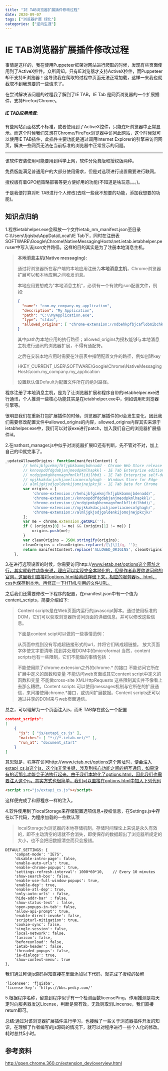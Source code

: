```yaml
---
title: "IE TAB浏览器扩展插件修改过程"
date: 2020-09-07
tags: ["浏览器扩展 绿化"]
categories: ["逆向生涯"]
---
```


# IE TAB浏览器扩展插件修改过程

事情是这样的，我在使用Puppeteer框架对网站进行爬取的时候，发现有些页面使用到了ActiveX控件。众所周知，只有IE浏览器才支持ActiveX控件，而Puppeteer却不支持IE浏览器！这导致我在爬取的过程中页面无法正常加载，这样一来我也就截取不到我想要的一些请求了。

在尝试解决该问题的过程我了解到了IE TAB，IE Tab 是网页浏览器的一个扩展插件，支持Firefox/Chrome。

##### IE TAB应用场景:

有些网站页面格式不标准，或者使用到了ActiveX控件，只能在IE浏览器中正常显示。而这个时候我们又想在Chrome/FireFox浏览器中访问此网站，这个时候就可以使用IE TAB插件，此插件主要功能是通过调用Internet Explorer的引擎来访问网页，解决一些网页无法在当前标准的浏览器中正常显示的问题。

------

该软件安装使用可能要用到科学上网，软件分免费版和授权版两种。

免费版能满足普通用户的大部分使用需求，但是对选项进行设置需要进行联网。

授权版有着GPO组策略部署等更方便好用的功能(不知道是啥玩意。。。)。



于是我便打算对IE TAB进行个人修改(去除一些我不想要的功能，添加我想要的功能)。

## 知识点归纳

1.程序ietabhelper.exe会释放一个文件ietab_nm_manifest.json至目录C:\Users\fjqisba\AppData\Local\IE Tab下，同时在注册表SOFTWARE\Google\Chrome\NativeMessagingHosts\net.ietab.ietabhelper.peruser中写入该json文件路径。这样的目的其实是为了注册本地消息主机。

> **本地消息主机(Native messaging):**
>
> 通过将浏览器所在客户端的本地应用注册为**本地消息主机**，Chrome浏览器扩展可以和本地应用之间收发消息。
>
> 本地应用要想成为"本地消息主机"，必须有一个有效的json配置文件，例如:
>
> ```json
> {
> 	"name": "com.my_company.my_application",
> 	"description": "My Application",
> 	"path": "C:\\MyApplication.exe",
> 	"type": "stdio",
> 	"allowed_origins": [ "chrome-extension://ndbehkpfbjcaflobmibchkjiphgibnid/" ]
> }
> ```
>
> 其中path为本地应用的执行路径；allowed_origins为授权能够与本地消息主机进行通讯的浏览器扩展，不得有通配符。
>
> 之后在安装本地应用时需要在注册表中指明配置文件的路径，例如创建key
>
> HKEY_CURRENT_USER\SOFTWARE\Google\Chrome\NativeMessagingHosts\com.my_company.my_application
>
> 设置默认值Default为配置文件所在的绝对路径。

程序注册了本地消息主机，是为了让浏览器扩展和程序自带的ietabhelper.exe进行通讯，个人推测一些核心功能其实是在ietabhelper.exe中，例如调用IE浏览器引擎等。

很明显我们在重新打包扩展插件的时候，浏览器扩展插件的id会发生变化，因此我们需要修改配置文件中allowed_origins的内容，allowed_origins内容其实来源于ietabhelper.exe中，我们可以对该exe进行patch，加入我们自己的浏览器扩展插件id。



2.在nathost_manager.js中似乎对浏览器扩展ID还有判断，先不管对不对，加上自己的ID就完事了。

```js
_updateAllowedOrigins: function(manifestContent) {
        // hehijbfgiekmjfkfjpbkbammjbdenadd - Chrome Web Store release
        // knnoopddfdgdabjanjmeodpkmlhapkkl - IE Tab Enterprise edition
        // ncdgipmkgkhennagnfmnlkflidilhbdi - IE Tab Enterprise self-deployed
        // npjkkakdacjaihjaoeliacmecofghagh - Windows Store for Edge
        // almljgkjodjgoldenkijomojnejpkcjk - IE Tab Beta for Chrome
        var origins = [
            'chrome-extension://hehijbfgiekmjfkfjpbkbammjbdenadd/',
            'chrome-extension://knnoopddfdgdabjanjmeodpkmlhapkkl/',
            'chrome-extension://ncdgipmkgkhennagnfmnlkflidilhbdi/',
            'chrome-extension://npjkkakdacjaihjaoeliacmecofghagh/',
            'chrome-extension://almljgkjodjgoldenkijomojnejpkcjk/'
        ];
        var me = chrome.extension.getURL('');
        if ( (origins[0] != me) && (origins[1] != me)) {
            origins.push(me);
        }
        var cleanOrigins = JSON.stringify(origins);
        cleanOrigins = cleanOrigins.replace(/[\[\]]/g, '');
        return manifestContent.replace('ALLOWED_ORIGINS', cleanOrigins);
    },
```



3.在进行选项设置的时候，你需要访问http://www.ietab.net/options这个网址才行，其实就软件功能来说，理应可以实现完全本地化的，但是作者非要你访问他的官网，这里我们直接将options.html给离线存储下来，相应的服务器js、html、css也保存到本地，再修正一下HTML引用的文件URL。

之后我们还需要修改一下程序的配置，在manifest.json中有一个值为content_scripts，简要介绍如下:

> Content scripts是在Web页面内运行的javascript脚本。通过使用标准的DOM，它们可以获取浏览器所访问页面的详细信息，并可以修改这些信息。
>
> 下面是content scipt可以做的一些事情范例：
>
> 从页面中找到没有写成超链接形式的url，并将它们转成超链接。
> 放大页面字体使文字更清晰
> 找到并处理DOM中的microformat
> 当然，content scripts也有一些限制，它们不能做的事情包括 ：
>
> 不能使用除了chrome.extension之外的chrome.* 的接口
> 不能访问它所在扩展中定义的函数和变量
> 不能访问web页面或其它content script中定义的函数和变量
> 不能做cross-site XMLHttpRequests
> 这些限制其实并不像看上去那么糟糕。Content scripts 可以使用messages机制与它所在的扩展通信，来间接使用chrome.*接口，或访问扩展数据。Content scripts还可以通过共享的DOM来与web页面通信。

总之，可以理解为一个页面注入js，而IE TAB存在这么一个配置

```json
content_scripts": 
[ 
	{
      "js": [ "js/extapi_cs.js" ],
      "matches": [ "*://*.ietab.net/*" ],
      "run_at": "document_start"
    } 
]
```

意思就是，程序在访问http://www.ietab.net/options这个网址时，便会注入extapi_cs.js这个js，这个js非常关键，涉及到核心功能之间的相互通讯，如果没有的话那么功能会无法执行起来。由于我们本地化了options.html，因此我们也需要注入这个js，其实方式也很简单，我们可以直接在options.html中加入下列代码

```html
<script src="js/extapi_cs.js"></script>
```

这样便完成了和原程序一样的注入。



4.软件使用到了localStorage来存储配置选项信息+授权信息，在Settings.js中存在以下代码，为程序加载的一些默认项

> localStorage为浏览器的本地存储机制，存储时间理论上来说是永久有效的，即不主动清空的话就不会消失，即使保存的数据超出了浏览器所规定的大小，也不会把旧数据清空而只会报错。

```
DEFAULT_SETTINGS: {
	'compat-mode': 'IE7S',
	'disable-intro-page': false,
	'enable-auto-urls': true,
	'enable-chrome-popups': true,
	'settings-refresh-interval': 1000*60*10,    // Every 10 minutes
	'show-search-box': false,
	'enable-use-full-window-popups': true,
	'enable-dep': true,
	'enable-atl-dep': true,
	'only-auto-urls' : false,
	'hide-addr-bar' : false,
	'show-status-text' : false,
	'open-popups-in-tab': false,
	'allow-api-prompt': true,
	'enable-direct-invoke': false,
	'scripturl-mitigation': true,
	'cookie-sync': false,
	'single-session': false,
	'local-network': false,
	'favicon': false,
	'beforeunload': false,
	'ietab-header': false,
	'threaded-popups': false,
	'ie-dialogs': true,
	'show-context-menu': true
},
```

我们通过拜读js源码得知直接在里面添加以下代码，就完成了授权的破解

```
'licensee': 'fjqisba',
'license-key': 'https://bbs.pediy.com/'
```



5.根据程序名称，留意到程序似乎有一个检测函数licensePing，作用推测是每天定时向服务器发送License，判断是否有效，无效则取消Lincense，我们直接return即可。



总结:通过对该浏览器扩展插件进行学习，也接触了一些关于浏览器插件开发的知识，在理解了作者编写的js源码的情况下，就可以对程序进行一些个人化的修改。耗时总共5小时。

## 参考资料

http://open.chrome.360.cn/extension_dev/overview.html

